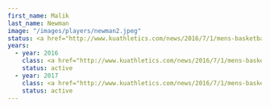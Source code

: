 ```yaml
---
first_name: Malik
last_name: Newman
image: "/images/players/newman2.jpeg"
status: <a href="http://www.kuathletics.com/news/2016/7/1/mens-basketball-malik-newman-transfers-to-kansas.aspx">Sophomore (redshirt), Transfer from Mississippi State</a>
years:
  - year: 2016
    class: <a href="http://www.kuathletics.com/news/2016/7/1/mens-basketball-malik-newman-transfers-to-kansas.aspx">Sophomore (redshirt), Transfer from Mississippi State</a><br>Eligible Fall 2017
    status: active
  - year: 2017
    class: <a href="http://www.kuathletics.com/news/2016/7/1/mens-basketball-malik-newman-transfers-to-kansas.aspx">Sophomore (redshirt), Transfer from Mississippi State</a>
    status: active
---
```

